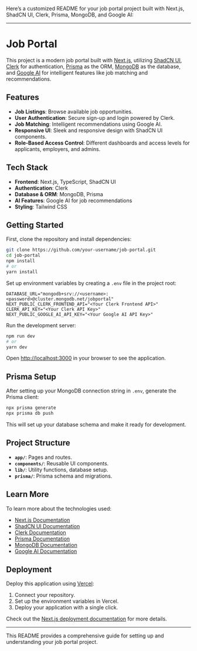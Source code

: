 Here’s a customized README for your job portal project built with Next.js, ShadCN UI, Clerk, Prisma, MongoDB, and Google AI:

---

# Job Portal

This project is a modern job portal built with [Next.js](https://nextjs.org/), utilizing [ShadCN UI](https://shadcn.dev/), [Clerk](https://clerk.dev/) for authentication, [Prisma](https://www.prisma.io/) as the ORM, [MongoDB](https://www.mongodb.com/) as the database, and [Google AI](https://ai.google/) for intelligent features like job matching and recommendations.

## Features

- **Job Listings**: Browse available job opportunities.
- **User Authentication**: Secure sign-up and login powered by Clerk.
- **Job Matching**: Intelligent recommendations using Google AI.
- **Responsive UI**: Sleek and responsive design with ShadCN UI components.
- **Role-Based Access Control**: Different dashboards and access levels for applicants, employers, and admins.

## Tech Stack

- **Frontend**: Next.js, TypeScript, ShadCN UI
- **Authentication**: Clerk
- **Database & ORM**: MongoDB, Prisma
- **AI Features**: Google AI for job recommendations
- **Styling**: Tailwind CSS

## Getting Started

First, clone the repository and install dependencies:

```bash
git clone https://github.com/your-username/job-portal.git
cd job-portal
npm install
# or
yarn install
```

Set up environment variables by creating a `.env` file in the project root:

```plaintext
DATABASE_URL="mongodb+srv://<username>:<password>@cluster.mongodb.net/jobportal"
NEXT_PUBLIC_CLERK_FRONTEND_API="<Your Clerk Frontend API>"
CLERK_API_KEY="<Your Clerk API Key>"
NEXT_PUBLIC_GOOGLE_AI_API_KEY="<Your Google AI API Key>"
```

Run the development server:

```bash
npm run dev
# or
yarn dev
```

Open [http://localhost:3000](http://localhost:3000) in your browser to see the application.

## Prisma Setup

After setting up your MongoDB connection string in `.env`, generate the Prisma client:

```bash
npx prisma generate
npx prisma db push
```

This will set up your database schema and make it ready for development.

## Project Structure

- **`app/`**: Pages and routes.
- **`components/`**: Reusable UI components.
- **`lib/`**: Utility functions, database setup.
- **`prisma/`**: Prisma schema and migrations.

## Learn More

To learn more about the technologies used:

- [Next.js Documentation](https://nextjs.org/docs)
- [ShadCN UI Documentation](https://shadcn.dev/docs)
- [Clerk Documentation](https://clerk.dev/docs)
- [Prisma Documentation](https://www.prisma.io/docs)
- [MongoDB Documentation](https://www.mongodb.com/docs)
- [Google AI Documentation](https://ai.google/)

## Deployment

Deploy this application using [Vercel](https://vercel.com/):

1. Connect your repository.
2. Set up the environment variables in Vercel.
3. Deploy your application with a single click.

Check out the [Next.js deployment documentation](https://nextjs.org/docs/deployment) for more details.

---

This README provides a comprehensive guide for setting up and understanding your job portal project.

